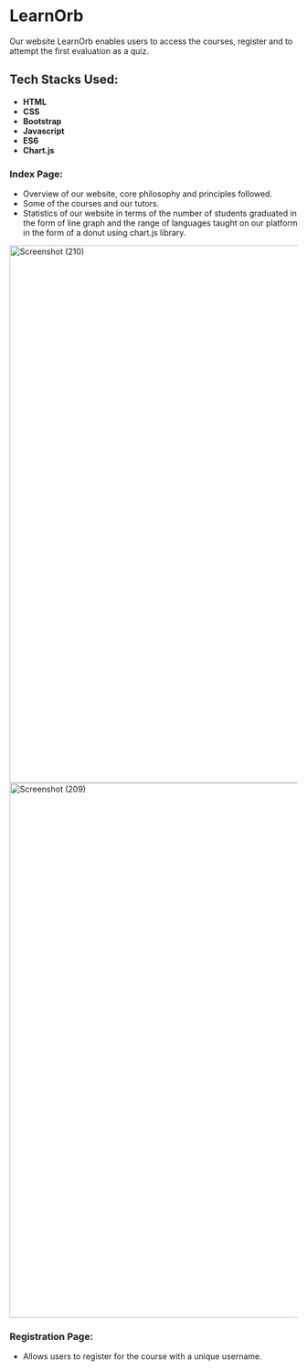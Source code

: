 # LearnOrb
Our website LearnOrb enables users to access the courses, register and to attempt the first evaluation as a quiz.

## Tech Stacks Used:

- **HTML**
- **CSS**
- **Bootstrap**
- **Javascript**
- **ES6**
- **Chart.js**

### Index Page:
- Overview of our website, core philosophy and principles followed.
- Some of the courses and our tutors.
- Statistics of our website in terms of the number of students graduated in the form of line graph and the range of languages taught on our platform in the form of a donut using chart.js library.

<img width="941" alt="Screenshot (210)" src="https://user-images.githubusercontent.com/61727888/90047924-57b59080-dcf0-11ea-97aa-5934bbce3b96.png">
<img width="936" alt="Screenshot (209)" src="https://user-images.githubusercontent.com/61727888/90047505-a57dc900-dcef-11ea-9882-300773ab8bca.png">


### Registration Page:
- Allows users to register for the course with a unique username.
